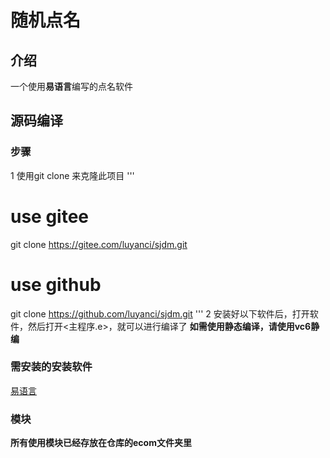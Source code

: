 # 随机点名

## 介绍
一个使用**易语言**编写的点名软件
## 源码编译
### 步骤
1 使用git clone 来克隆此项目
'''
# use gitee
git clone https://gitee.com/luyanci/sjdm.git
# use github
git clone https://github.com/luyanci/sjdm.git
'''
2 安装好以下软件后，打开软件，然后打开<主程序.e>，就可以进行编译了
**如需使用静态编译，请使用vc6静编**

### 需安装的安装软件
[易语言](http://www.dywt.com.cn/)

### 模块
**所有使用模块已经存放在仓库的ecom文件夹里** 

